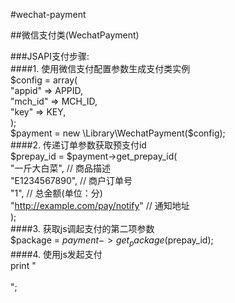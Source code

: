 #wechat-payment

##微信支付类(WechatPayment)<br>

###JSAPI支付步骤:<br>
####1. 使用微信支付配置参数生成支付类实例<br>
            $config = array(<br>
                "appid"  => APPID,<br>
                "mch_id" => MCH_ID,<br>
                "key"    => KEY,<br>
            );<br>
            $payment = new \Library\WechatPayment($config);<br>
####2. 传递订单参数获取预支付id<br>
            $prepay_id = $payment->get_prepay_id(<br>
                            "一斤大白菜",       // 商品描述<br>
                            "E1234567890",      // 商户订单号<br>
                            "1",                // 总金额(单位：分)<br>
                            "http://example.com/pay/notify" // 通知地址<br>
                        );<br>
####3. 获取js调起支付的第二项参数<br>
            $package = $payment->get_package($prepay_id);<br>
####4. 使用js发起支付<br>
            print "<br>
                <script><br>
                    WeixinJSBridge.invoke("getBrandWCPayRequest", $package, function(data) {<br>
                        if (data.err_msg == "get_brand_wcpay_request:ok") {<br>
                            // 支付成功操作<br>
                        } else {<br>
                            // 支付失败操作<br>
                        }<br>
                    });<br>
                </script><br>
            ";<br>
